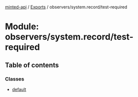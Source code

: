 [minted-api](../README.md) / [Exports](../modules.md) / observers/system.record/test-required

# Module: observers/system.record/test-required

## Table of contents

### Classes

- [default](../classes/observers_system_record_test_required.default.md)
